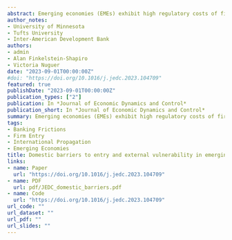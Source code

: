 ```yaml
---
abstract: Emerging economies (EMEs) exhibit high regulatory costs of firm creation. At the same time, lower firm-creation costs are associated with greater financial development and use of formal credit, which can expose EME firms to external financial shocks that propagate to EMEs via the banking system such as those that EMEs experienced during the Global Financial Crisis. We present evidence showing that in response to an adverse shock to the US banking system, EMEs with low firm-creation costs exhibit smaller contractions and earlier recoveries in cross-border bank flows, domestic bank credit, and GDP compared to EMEs with high firm-creation costs. A two-country model with banking frictions, cross-border bank flows, and endogenous firm entry can successfully capture this evidence. Our findings suggest that greater domestic credit-market deepening via lower barriers to firm entry in EMEs need not be associated with greater macro and domestic credit-market volatility.
author_notes:
- University of Minnesota
- Tufts University
- Inter-American Development Bank
authors:
- admin
- Alan Finkelstein-Shapiro
- Victoria Nuguer
date: "2023-09-01T00:00:00Z"
#doi: "https://doi.org/10.1016/j.jedc.2023.104709"
featured: true
publishDate: "2023-09-01T00:00:00Z"
publication_types: ["2"]
publication: In *Journal of Economic Dynamics and Control*
publication_short: In *Journal of Economic Dynamics and Control*
summary: Emerging economies (EMEs) exhibit high regulatory costs of firm creation. At the same time, lower firm-creation costs are associated with greater financial development and use of formal credit, which can expose EME firms to external financial shocks that propagate to EMEs via the banking system such as those that EMEs experienced during the Global Financial Crisis. We present evidence showing that in response to an adverse shock to the US banking system, EMEs with low firm-creation costs exhibit smaller contractions and earlier recoveries in cross-border bank flows, domestic bank credit, and GDP compared to EMEs with high firm-creation costs. A two-country model with banking frictions, cross-border bank flows, and endogenous firm entry can successfully capture this evidence. Our findings suggest that greater domestic credit-market deepening via lower barriers to firm entry in EMEs need not be associated with greater macro and domestic credit-market volatility.
tags:
- Banking Frictions
- Firm Entry
- International Propagation
- Emerging Economies
title: Domestic barriers to entry and external vulnerability in emerging economies
links:
- name: Paper
  url: "https://doi.org/10.1016/j.jedc.2023.104709"
- name: PDF
  url: pdf/JEDC_domestic_barriers.pdf
- name: Code
  url: "https://doi.org/10.1016/j.jedc.2023.104709"
url_code: ""
url_dataset: ""
url_pdf: ""
url_slides: ""
---
```


